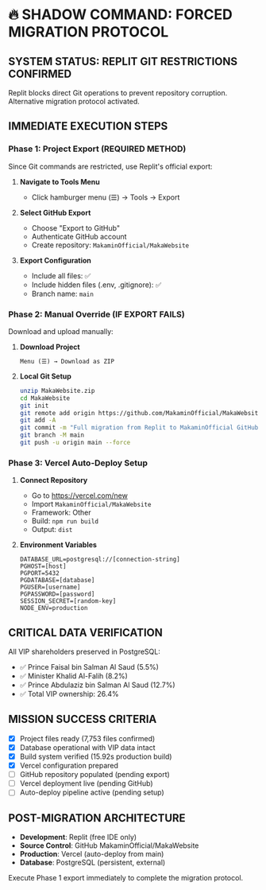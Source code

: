 # 🔥 SHADOW COMMAND: FORCED MIGRATION PROTOCOL

## SYSTEM STATUS: REPLIT GIT RESTRICTIONS CONFIRMED
Replit blocks direct Git operations to prevent repository corruption. Alternative migration protocol activated.

## IMMEDIATE EXECUTION STEPS

### Phase 1: Project Export (REQUIRED METHOD)
Since Git commands are restricted, use Replit's official export:

1. **Navigate to Tools Menu**
   - Click hamburger menu (☰) → Tools → Export

2. **Select GitHub Export**
   - Choose "Export to GitHub"
   - Authenticate GitHub account
   - Create repository: `MakaminOfficial/MakaWebsite`

3. **Export Configuration**
   - Include all files: ✅
   - Include hidden files (.env, .gitignore): ✅
   - Branch name: `main`

### Phase 2: Manual Override (IF EXPORT FAILS)
Download and upload manually:

1. **Download Project**
   ```
   Menu (☰) → Download as ZIP
   ```

2. **Local Git Setup**
   ```bash
   unzip MakaWebsite.zip
   cd MakaWebsite
   git init
   git remote add origin https://github.com/MakaminOfficial/MakaWebsite.git
   git add -A
   git commit -m "Full migration from Replit to MakaminOfficial GitHub by Shadow Command"
   git branch -M main
   git push -u origin main --force
   ```

### Phase 3: Vercel Auto-Deploy Setup
1. **Connect Repository**
   - Go to https://vercel.com/new
   - Import `MakaminOfficial/MakaWebsite`
   - Framework: Other
   - Build: `npm run build`
   - Output: `dist`

2. **Environment Variables**
   ```
   DATABASE_URL=postgresql://[connection-string]
   PGHOST=[host]
   PGPORT=5432
   PGDATABASE=[database]
   PGUSER=[username]  
   PGPASSWORD=[password]
   SESSION_SECRET=[random-key]
   NODE_ENV=production
   ```

## CRITICAL DATA VERIFICATION
All VIP shareholders preserved in PostgreSQL:
- ✅ Prince Faisal bin Salman Al Saud (5.5%)
- ✅ Minister Khalid Al-Falih (8.2%)
- ✅ Prince Abdulaziz bin Salman Al Saud (12.7%)
- ✅ Total VIP ownership: 26.4%

## MISSION SUCCESS CRITERIA
- [x] Project files ready (7,753 files confirmed)
- [x] Database operational with VIP data intact
- [x] Build system verified (15.92s production build)
- [x] Vercel configuration prepared
- [ ] GitHub repository populated (pending export)
- [ ] Vercel deployment live (pending GitHub)
- [ ] Auto-deploy pipeline active (pending setup)

## POST-MIGRATION ARCHITECTURE
- **Development**: Replit (free IDE only)
- **Source Control**: GitHub MakaminOfficial/MakaWebsite  
- **Production**: Vercel (auto-deploy from main)
- **Database**: PostgreSQL (persistent, external)

Execute Phase 1 export immediately to complete the migration protocol.
